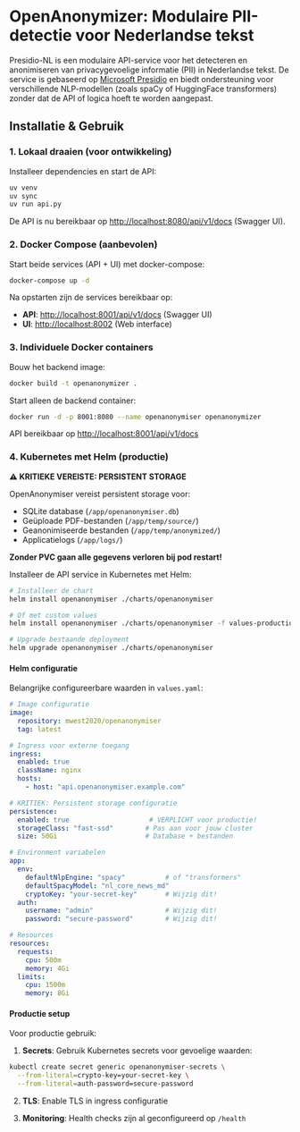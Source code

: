 # OpenAnonymizer: Modulaire PII-detectie voor Nederlandse tekst

Presidio-NL is een modulaire API-service voor het detecteren en anonimiseren van privacygevoelige informatie (PII) in Nederlandse tekst. De service is gebaseerd op [Microsoft Presidio](https://github.com/microsoft/presidio) en biedt ondersteuning voor verschillende NLP-modellen (zoals spaCy of HuggingFace transformers) zonder dat de API of logica hoeft te worden aangepast.

## Installatie & Gebruik

### 1. Lokaal draaien (voor ontwikkeling)

Installeer dependencies en start de API:

```bash
uv venv
uv sync
uv run api.py
```

De API is nu bereikbaar op [http://localhost:8080/api/v1/docs](http://localhost:8080/api/v1/docs) (Swagger UI).

### 2. Docker Compose (aanbevolen)

Start beide services (API + UI) met docker-compose:

```bash
docker-compose up -d
```

Na opstarten zijn de services bereikbaar op:
- **API**: [http://localhost:8001/api/v1/docs](http://localhost:8001/api/v1/docs) (Swagger UI)
- **UI**: [http://localhost:8002](http://localhost:8002) (Web interface)

### 3. Individuele Docker containers

Bouw het backend image:

```bash
docker build -t openanonymizer .
```

Start alleen de backend container:

```bash
docker run -d -p 8001:8080 --name openanonymiser openanonymizer
```

API bereikbaar op [http://localhost:8001/api/v1/docs](http://localhost:8001/api/v1/docs)

### 4. Kubernetes met Helm (productie)

**⚠️ KRITIEKE VEREISTE: PERSISTENT STORAGE** 

OpenAnonymiser vereist persistent storage voor:
- SQLite database (`/app/openanonymiser.db`)
- Geüploade PDF-bestanden (`/app/temp/source/`) 
- Geanonimiseerde bestanden (`/app/temp/anonymized/`)
- Applicatielogs (`/app/logs/`)

**Zonder PVC gaan alle gegevens verloren bij pod restart!**

Installeer de API service in Kubernetes met Helm:

```bash
# Installeer de chart
helm install openanonymiser ./charts/openanonymiser

# Of met custom values
helm install openanonymiser ./charts/openanonymiser -f values-production.yaml

# Upgrade bestaande deployment
helm upgrade openanonymiser ./charts/openanonymiser
```

#### Helm configuratie

Belangrijke configureerbare waarden in `values.yaml`:

```yaml
# Image configuratie
image:
  repository: mwest2020/openanonymiser
  tag: latest

# Ingress voor externe toegang
ingress:
  enabled: true
  className: nginx
  hosts:
    - host: "api.openanonymiser.example.com"

# KRITIEK: Persistent storage configuratie
persistence:
  enabled: true                    # VERPLICHT voor productie!
  storageClass: "fast-ssd"        # Pas aan voor jouw cluster
  size: 50Gi                      # Database + bestanden

# Environment variabelen
app:
  env:
    defaultNlpEngine: "spacy"          # of "transformers"
    defaultSpacyModel: "nl_core_news_md"
    cryptoKey: "your-secret-key"       # Wijzig dit!
  auth:
    username: "admin"                  # Wijzig dit!
    password: "secure-password"        # Wijzig dit!

# Resources
resources:
  requests:
    cpu: 500m
    memory: 4Gi
  limits:
    cpu: 1500m
    memory: 8Gi
```

#### Productie setup

Voor productie gebruik:

1. **Secrets**: Gebruik Kubernetes secrets voor gevoelige waarden:
```bash
kubectl create secret generic openanonymiser-secrets \
  --from-literal=crypto-key=your-secret-key \
  --from-literal=auth-password=secure-password
```

2. **TLS**: Enable TLS in ingress configuratie

3. **Monitoring**: Health checks zijn al geconfigureerd op `/health`
